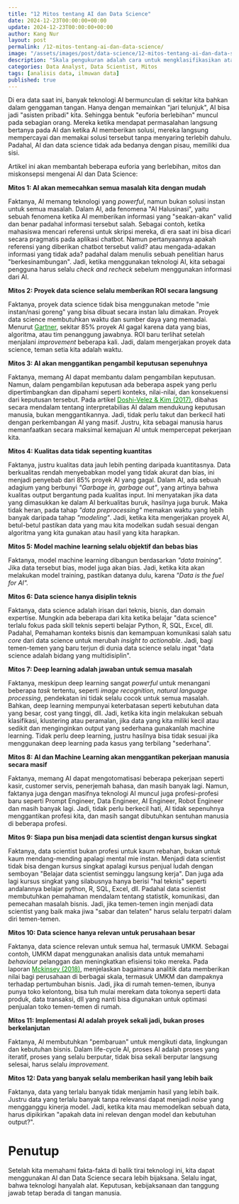 ```yaml
---
title: "12 Mitos tentang AI dan Data Science"
date: 2024-12-23T00:00:00+00:00
update: 2024-12-23T00:00:00+00:00
author: Kang Nur
layout: post
permalink: /12-mitos-tentang-ai-dan-data-science/
image: "/assets/images/post/data-science/12-mitos-tentang-ai-dan-data-science/gambar0.png"
description: "Skala pengukuran adalah cara untuk mengklasifikasikan atau mengelompokkan data berdasarkan sifat atau karakteristiknya."
categories: Data Analyst, Data Scientist, Mitos
tags: [analisis data, ilmuwan data]
published: true
---
```


<p>Di era data saat ini, banyak teknologi AI bermunculan di sekitar kita bahkan dalam genggaman tangan. Hanya dengan memainkan "jari telunjuk", AI bisa jadi "asisten pribadi" kita. Sehingga bentuk "euforia berlebihan" muncul pada sebagian orang. Mereka ketika mendapat permasalahan langsung bertanya pada AI dan ketika AI memberikan solusi, mereka langsung mempercayai dan memakai solusi tersebut tanpa menyaring terlebih dahulu. Padahal, AI dan data science tidak ada bedanya dengan pisau, memiliki dua sisi.</p>
<p>Artikel ini akan membantah beberapa euforia yang berlebihan, mitos dan miskonsepsi mengenai AI dan Data Science:</p>
<p><strong>Mitos 1: AI akan memecahkan semua masalah kita dengan mudah</strong></p>
<p>Faktanya, AI memang teknologi yang <em>powerful</em>, namun bukan solusi instan untuk semua masalah. Dalam AI, ada fenomena "AI Halusinasi", yaitu sebuah fenomena ketika AI memberikan informasi yang "seakan-akan" valid dan benar padahal informasi tersebut salah. Sebagai contoh, ketika mahasiswa mencari referensi untuk skripsi mereka, di era saat ini bisa dicari secara pragmatis pada aplikasi chatbot. Namun pertanyaannya apakah referensi yang diberikan chatbot tersebut valid? atau mengada-adakan informasi yang tidak ada? padahal dalam menulis sebuah penelitian harus "berkesinambungan". Jadi, ketika menggunakan teknologi AI, kita sebagai pengguna harus selalu <em>check and recheck</em> sebelum menggunakan informasi dari AI.</p>
<p><strong>Mitos 2: Proyek data science selalu memberikan ROI secara langsung</strong></p>
<p>Faktanya, proyek data science tidak bisa menggunakan metode "mie instan/nasi goreng" yang bisa dibuat secara instan lalu dimakan. Proyek data science membutuhkan waktu dan sumber daya yang memadai. Menurut <a style="color:green" href="https://www.gartner.com/en/newsroom/press-releases/2018-02-13-gartner-says-nearly-half-of-cios-are-planning-to-deploy-artificial-intelligence">Gartner</a>, sekitar 85% proyek AI gagal karena data yang bias, algoritma, atau tim penanggung jawabnya. ROI baru terlihat setelah menjalani <em>improvement</em> beberapa kali. Jadi, dalam mengerjakan proyek data science, teman setia kita adalah waktu.</p>
<p><strong>Mitos 3: AI akan menggantikan pengambil keputusan sepenuhnya</strong></p>
<p>Faktanya, memang AI dapat membantu dalam pengambilan keputusan. Namun, dalam pengambilan keputusan ada beberapa aspek yang perlu dipertimbangkan dan dipahami seperti konteks, nilai-nilai, dan konsekuensi dari keputusan tersebut. Pada artikel <a style="color:green" href="https://arxiv.org/abs/1702.08608">Doshi-Velez &amp; Kim (2017)</a>, dibahas secara mendalam tentang interpretabilias AI dalam mendukung keputusan manusia, bukan menggantikannya. Jadi, tidak perlu takut dan berkecil hati dengan perkembangan AI yang masif. Justru, kita sebagai manusia harus memanfaatkan secara maksimal kemajuan AI untuk mempercepat pekerjaan kita.</p>
<p><strong>Mitos 4: Kualitas data tidak sepenting kuantitas</strong></p>
<p>Faktanya, justru kualitas data jauh lebih penting daripada kuantitasnya. Data berkualitas rendah menyebabkan model yang tidak akurat dan bias, ini menjadi penyebab dari 85% proyek AI yang gagal. Dalam AI, ada sebuah adagium yang berbunyi <em>"Garbage in, garbage out"</em>, yang artinya bahwa kualitas output bergantung pada kualitas input. Ini menyatakan jika data yang dimasukkan ke dalam AI berkualitas buruk, hasilnya juga buruk. Maka tidak heran, pada tahap <em>"data preprocessing"</em> memakan waktu yang lebih banyak daripada tahap <em>"modeling"</em>. Jadi, ketika kita mengerjakan proyek AI, betul-betul pastikan data yang mau kita modelkan sudah sesuai dengan algoritma yang kita gunakan atau hasil yang kita harapkan.</p>
<p><strong>Mitos 5: Model machine learning selalu objektif dan bebas bias</strong></p>
<p>Faktanya, model machine learning dibangun berdasarkan <em>"data training".</em> Jika data tersebut bias, model juga akan bias. Jadi, ketika kita akan melakukan model training, pastikan datanya dulu, karena <em>"Data is the fuel for AI".</em></p>
<p><strong>Mitos 6: Data science hanya disiplin teknis</strong></p>
<p>Faktanya, data science adalah irisan dari teknis, bisnis, dan domain expertise. Mungkin ada beberapa dari kita ketika belajar "data science" terlalu fokus pada skill teknis seperti belajar Python, R, SQL, Excel, dll. Padahal, Pemahaman konteks bisnis dan kemampuan komunikasi salah satu <em>core</em> dari data science untuk merubah <em>insight to actionable</em>. Jadi, bagi temen-temen yang baru terjun di dunia data science selalu ingat "data science adalah bidang yang multidisiplin".</p>
<p><strong>Mitos 7: Deep learning adalah jawaban untuk semua masalah</strong></p>
<p>Faktanya, meskipun deep learning sangat <em>powerful</em> untuk menangani beberapa <em>task</em> tertentu, seperti <em>image recognition, natural language processing</em>, pendekatan ini tidak selalu cocok untuk semua masalah. Bahkan, deep learning mempunyai keterbatasan seperti kebutuhan data yang besar, cost yang tinggi, dll. Jadi, ketika kita ingin melakukan sebuah klasifikasi, klustering atau peramalan, jika data yang kita miliki kecil atau sedikit dan menginginkan output yang sederhana gunakanlah machine learning. Tidak perlu deep learning, justru hasilnya bisa tidak sesuai jika menggunakan deep learning pada kasus yang terbilang "sederhana".</p>
<p><strong>Mitos 8: AI dan Machine Learning akan menggantikan pekerjaan manusia secara masif</strong></p>
<p>Faktanya, memang AI dapat mengotomatisasi beberapa pekerjaan seperti kasir, customer servis, penerjemah bahasa, dan masih banyak lagi. Namun, faktanya juga dengan masifnya teknologi AI muncul juga profesi-profesi baru seperti Prompt Engineer, Data Engineer, AI Engineer, Robot Engineer dan masih banyak lagi. Jadi, tidak perlu berkecil hati, AI tidak sepenuhnya menggantikan profesi kita, dan masih sangat dibutuhkan sentuhan manusia di beberapa profesi.</p>
<p><strong>Mitos 9: Siapa pun bisa menjadi data scientist dengan kursus singkat</strong></p>
<p>Faktanya, data scientist bukan profesi untuk kaum rebahan, bukan untuk kaum mendang-mending apalagi mental mie instan. Menjadi data scientist tidak bisa dengan kursus singkat apalagi kursus penjual ludah dengan semboyan "Belajar data scientist seminggu langsung kerja". Dan juga ada lagi kursus singkat yang silabusnya hanya berisi "hal teknis" seperti andalannya belajar python, R, SQL, Excel, dll. Padahal data scientist membutuhkan pemahaman mendalam tentang statistik, komunikasi, dan pemecahan masalah bisnis. Jadi, jika temen-temen ingin menjadi data scientist yang baik maka jiwa "sabar dan telaten" harus selalu terpatri dalam diri temen-temen.</p>
<p><strong>Mitos 10: Data science hanya relevan untuk perusahaan besar</strong></p>
<p>Faktanya, data science relevan untuk semua hal, termasuk UMKM. Sebagai contoh, UMKM dapat menggunakan analisis data untuk memahami <em>behaviour</em> pelanggan dan meningkatkan efisiensi toko mereka. Pada laporan <a style="color:green" href="https://www.mckinsey.com/~/media/McKinsey/Business%20Functions/McKinsey%20Analytics/Our%20Insights/Analytics%20comes%20of%20age/Analytics-comes-of-age.ashx">Mckinsey (2018)</a>, menjelaskan bagaimana analitik data memberikan nilai bagi perusahaan di berbagai skala, termasuk UMKM dan dampaknya terhadap pertumbuhan bisnis. Jadi, jika di rumah temen-temen, ibunya punya toko kelontong, bisa tuh mulai merekam data tokonya seperti data produk, data transaksi, dll yang nanti bisa digunakan untuk optimasi penjualan toko temen-temen di rumah.</p>
<p><strong>Mitos 11: Implementasi AI adalah proyek sekali jadi, bukan proses berkelanjutan</strong></p>
<p>Faktanya, AI membutuhkan "pembaruan" untuk mengikuti data, lingkungan dan kebutuhan bisnis. Dalam life-cycle AI, proses AI adalah proses yang iteratif, proses yang selalu berputar, tidak bisa sekali berputar langsung selesai, harus selalu <em>improvement.</em></p>
<p><strong>Mitos 12: Data yang banyak selalu memberikan hasil yang lebih baik</strong></p>
<p>Faktanya, data yang terlalu banyak tidak menjamin hasil yang lebih baik. Justru data yang terlalu banyak tanpa relevansi dapat menjadi <em>noise</em> yang mengganggu kinerja model. Jadi, ketika kita mau memodelkan sebuah data, harus dipikirkan "apakah data ini relevan dengan model dan kebutuhan output?".</p>
<h1>Penutup</h1>
<p>Setelah kita memahami fakta-fakta di balik tirai teknologi ini, kita dapat menggunakan AI dan Data Science secara lebih bijaksana. Selalu ingat, bahwa teknologi hanyalah alat. Keputusan, kebijaksanaan dan tanggung jawab tetap berada di tangan manusia.</p>
